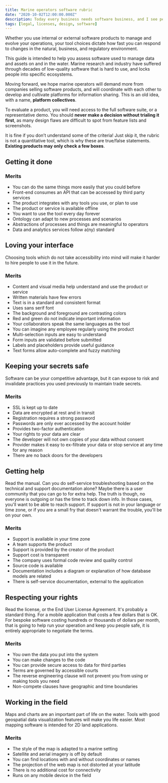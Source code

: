 ```yaml
---
title: Marine operators software rubric
date: "2020-10-02T12:00:00.000Z"
description: Today every business needs software business, and I see people make bad deals for mediocre solutions. This rubric is intended to help businesses on the water evaluate vendors to ensure you are buying what you think you are, and aren't going to run into surprises that drive up the total cost of ownership.
tags: [legal, licenses, design, software]
---
```


Whether you use internal or external software products to manage and evolve your operations, your tool choices dictate how fast you can respond to changes in the natural, business, and regulatory environment.

This guide is intended to help you assess software used to manage data and assets on and in the water. Marine research and industry have suffered through decades of low-quality software that is hard to use, and locks people into specific ecosystems.

Moving forward, we hope marine operators will demand more from companies selling software products, and will coordinate with each other to develop and cultivate platforms for information sharing. This is an old idea, with a name, **platform collectives**.

To evaluate a product, you will need access to the full software suite, or a representative demo. You should **never make a decision without trialing it first**, as many design flaws are difficult to spot from feature lists and screenshots.

It is fine if you don’t understand some of the criteria! Just skip it, the rubric is not a quantitative tool, which is why these are true/false statements. **Existing products may only check a few boxes**.

## Getting it done

### Merits

- You can do the same things more easily that you could before
- Front-end consumes an API that can be accessed by third party services
- The product integrates with any tools you use, or plan to use
- The product or service is available offline
- You want to use the tool every day forever
- Ontology can adapt to new processes and scenarios
- Abstractions of processes and things are meaningful to operators
- Data and analytics services follow a(ny) standard

## Loving your interface

Choosing tools which do not take accessibility into mind will make it harder to hire people to use it in the future.

### Merits

- Content and visual media help understand and use the product or service
- Written materials have few errors
- Text is in a standard and consistent format
- Uses sans serif font
- The background and foreground are contrasting colors
- Red and green do not indicate important information
- Your collaborators speak the same languages as the tool
- You can imagine any employee regularly using the product
- Multi-selection inputs are easy to understand
- Form inputs are validated before submitted
- Labels and placeholders provide useful guidance
- Text forms allow auto-complete and fuzzy matching

## Keeping your secrets safe

Software can be your competitive advantage, but it can expose to risk and invalidate practices you used previously to maintain trade secrets.

### Merits

- SSL is kept up to date
- Data are encrypted at rest and in transit
- Registration requires a strong password
- Passwords are only ever accessed by the account holder
- Provides two-factor authentication
- Your rights to your data are clear
- The developer will not own copies of your data without consent
- Provider makes it easy to ex-filtrate your data or stop service at any time for any reason
- There are no back doors for the developers

## Getting help

Read the manual. Can you do self-service troubleshooting based on the technical and support documentation alone? Maybe there is a user community that you can go to for extra help. The truth is though, no everyone is outgoing or has the time to track down info. In those cases, you'll want to be able to reach support. If support is not in your language or time zone, or if you are a small fry that doesn't warrant the trouble, you'll be on your own.

### Merits

- Support is available in your time zone
- A team supports the product
- Support is provided by the creator of the product
- Support cost is transparent
- The company uses formal code review and quality control
- Source code is available
- Documentation includes a diagram or explanation of how database models are related
- There is self-service documentation, external to the application

## Respecting your rights

Read the license, or the End User License Agreement. It's probably a standard thing. For a mobile application that costs a few dollars that is OK. For bespoke software costing hundreds or thousands of dollars per month, that is going to help run your operation and keep you people safe, it is entirely appropriate to negotiate the terms.

### Merits

- You own the data you put into the system
- You can make changes to the code
- You can provide secure access to data for third parties
- Terms are governed by accessible courts
- The reverse engineering clause will not prevent you from using or making tools you need
- Non-compete clauses have geographic and time boundaries

## Working in the field

Maps and charts are an important part of life on the water. Tools with good geospatial data visualization features will make you life easier. Most mapping software is intended for 2D land applications.

### Merits

- The style of the map is adapted to a marine setting
- Satellite and aerial imagery is off by default
- You can find locations with and without coordinates or names
- The projection of the web map is not distorted at your latitude
- There is no additional cost for connectivity
- Runs on any mobile device in the field
